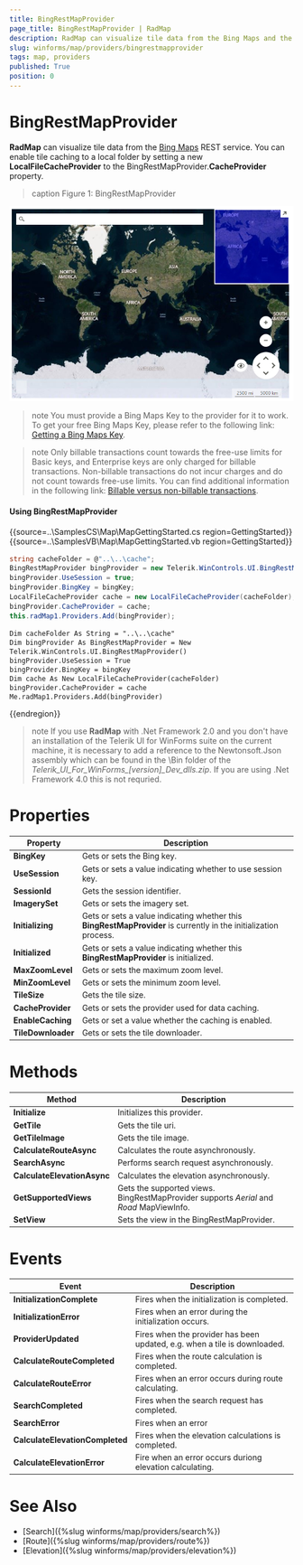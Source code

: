 ```yaml
---
title: BingRestMapProvider
page_title: BingRestMapProvider | RadMap
description: RadMap can visualize tile data from the Bing Maps and the OpenStreetMaps REST services as well as from the local file system.
slug: winforms/map/providers/bingrestmapprovider
tags: map, providers
published: True
position: 0 
---
```


# BingRestMapProvider

__RadMap__ can visualize tile data from the [Bing Maps](https://www.bingmapsportal.com/) REST service. You can enable tile caching to a local folder by setting a new __LocalFileCacheProvider__ to the BingRestMapProvider.__CacheProvider__ property.

>caption Figure 1: BingRestMapProvider 

![map-bingrestmapprovider 001](images/map-bingrestmapprovider001.png)

>note You must provide a Bing Maps Key to the provider for it to work. To get your free Bing Maps Key, please refer to the following link: [Getting a Bing Maps Key](https://msdn.microsoft.com/en-us/library/ff428642.aspx).

>note Only billable transactions count towards the free-use limits for Basic keys, and Enterprise keys are only charged for billable transactions. Non-billable transactions do not incur charges and do not count towards free-use limits. You can find additional information in the following link:  [Billable versus non-billable transactions](https://msdn.microsoft.com/en-us/library/ff859477.aspx).

#### Using BingRestMapProvider

{{source=..\SamplesCS\Map\MapGettingStarted.cs region=GettingStarted}} 
{{source=..\SamplesVB\Map\MapGettingStarted.vb region=GettingStarted}}

````C#
string cacheFolder = @"..\..\cache";
BingRestMapProvider bingProvider = new Telerik.WinControls.UI.BingRestMapProvider();
bingProvider.UseSession = true;
bingProvider.BingKey = bingKey;
LocalFileCacheProvider cache = new LocalFileCacheProvider(cacheFolder);
bingProvider.CacheProvider = cache;
this.radMap1.Providers.Add(bingProvider);

````
````VB.NET
Dim cacheFolder As String = "..\..\cache"
Dim bingProvider As BingRestMapProvider = New Telerik.WinControls.UI.BingRestMapProvider()
bingProvider.UseSession = True
bingProvider.BingKey = bingKey
Dim cache As New LocalFileCacheProvider(cacheFolder)
bingProvider.CacheProvider = cache
Me.radMap1.Providers.Add(bingProvider)

````

{{endregion}} 

>note If you use __RadMap__ with .Net Framework 2.0 and you don't have an installation of the Telerik UI for WinForms suite on the current machine, it is necessary to add a reference to the Newtonsoft.Json assembly which can be found in the \Bin folder of the *Telerik_UI_For_WinForms_[version]_Dev_dlls.zip*. If you are using .Net Framework 4.0 this is not requried.

# Properties

|Property|Description|
|----|----|
|__BingKey__|Gets or sets the Bing key.|
|__UseSession__|Gets or sets a value indicating whether to use session key.|
|__SessionId__|Gets the session identifier.|
|__ImagerySet__|Gets or sets the imagery set.|
|__Initializing__|Gets or sets a value indicating whether this __BingRestMapProvider__ is currently in the initialization process.|
|__Initialized__|Gets or sets a value indicating whether this __BingRestMapProvider__ is initialized.|
|__MaxZoomLevel__|Gets or sets the maximum zoom level.|
|__MinZoomLevel__|Gets or sets the minimum zoom level.|
|__TileSize__|Gets the tile size.|
|__CacheProvider__|Gets or sets the provider used for data caching.|
|__EnableCaching__|Gets or set a value whether the caching is enabled.|
|__TileDownloader__|Gets or sets the tile downloader.|

# Methods 

|Method|Description|
|----|----|
|__Initialize__|Initializes this provider.|
|__GetTile__|Gets the tile uri.|
|__GetTileImage__|Gets the tile image.|
|__CalculateRouteAsync__|Calculates the route asynchronously.|
|__SearchAsync__|Performs search request asynchronously.|
|__CalculateElevationAsync__|Calculates the elevation asynchronously.|
|__GetSupportedViews__|Gets the supported views. BingRestMapProvider supports *Aerial* and *Road* MapViewInfo.|
|__SetView__|Sets the view in the BingRestMapProvider.|

# Events

|Event|Description|
|----|----|
|__InitializationComplete__|Fires when the initialization is completed.|
|__InitializationError__|Fires when an error during the initialization occurs.|
|__ProviderUpdated__|Fires when the provider has been updated, e.g. when a tile is downloaded.|
|__CalculateRouteCompleted__|Fires when the route calculation is completed.|
|__CalculateRouteError__|Fires when an error occurs during route calculating.|
|__SearchCompleted__|Fires when the search request has completed.|
|__SearchError__|Fires when an error|
|__CalculateElevationCompleted__|Fires when the elevation calculations is completed.|
|__CalculateElevationError__|Fire when an error occurs duriong elevation calculating.|



# See Also
* [Search]({%slug winforms/map/providers/search%})
* [Route]({%slug winforms/map/providers/route%})
* [Elevation]({%slug winforms/map/providers/elevation%})
